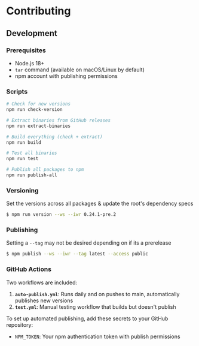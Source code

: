 # Contributing

## Development

### Prerequisites

- Node.js 18+
- `tar` command (available on macOS/Linux by default)
- npm account with publishing permissions

### Scripts

```bash
# Check for new versions
npm run check-version

# Extract binaries from GitHub releases
npm run extract-binaries

# Build everything (check + extract)
npm run build

# Test all binaries
npm run test

# Publish all packages to npm
npm run publish-all
```

### Versioning

Set the versions across all packages & update the root's dependency specs

```bash
$ npm run version --ws --iwr 0.24.1-pre.2
```

### Publishing

Setting a `--tag` may not be desired depending on if its a prerelease

```bash
$ npm publish --ws --iwr --tag latest --access public
```

### GitHub Actions

Two workflows are included:

1. **`auto-publish.yml`**: Runs daily and on pushes to main, automatically publishes new versions
2. **`test.yml`**: Manual testing workflow that builds but doesn't publish

To set up automated publishing, add these secrets to your GitHub repository:

- `NPM_TOKEN`: Your npm authentication token with publish permissions